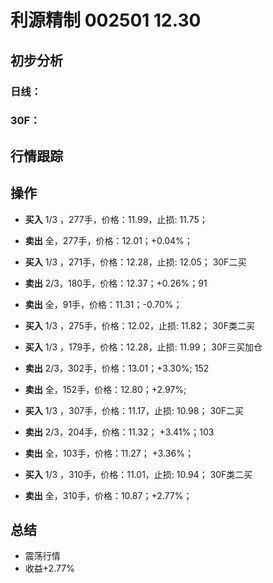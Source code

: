 # 利源精制 002501 12.30
## 初步分析
### 日线：
  
### 30F：
  
## 行情跟踪
  
## 操作
  - **买入** 1/3 ，277手，价格：11.99，止损: 11.75； 
  - **卖出** 全，277手，价格：12.01；+0.04%；

  - **买入** 1/3 ，271手，价格：12.28，止损: 12.05； 30F二买
  - **卖出** 2/3，180手，价格：12.37；+0.26%；91
  - **卖出** 全，91手，价格：11.31；-0.70%；

  - **买入** 1/3 ，275手，价格：12.02，止损: 11.82； 30F类二买
  - **买入** 1/3 ，179手，价格：12.28，止损: 11.99； 30F三买加仓
  - **卖出** 2/3，302手，价格：13.01；+3.30%; 152
  - **卖出** 全，152手，价格：12.80；+2.97%; 

  - **买入** 1/3 ，307手，价格：11.17，止损: 10.98； 30F二买
  - **卖出** 2/3，204手，价格：11.32； +3.41%；103
  - **卖出** 全，103手，价格：11.27； +3.36%；
  
  - **买入** 1/3 ，310手，价格：11.01，止损: 10.94； 30F类二买
  - **卖出** 全，310手，价格：10.87；+2.77%；

## 总结
  - 震荡行情
  - 收益+2.77%